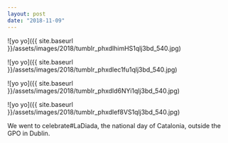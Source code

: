 ```yaml
---
layout: post
date: "2018-11-09"
---
```


![yo yo]({{ site.baseurl }}/assets/images/2018/tumblr_phxdlhimHS1qlj3bd_540.jpg)

![yo yo]({{ site.baseurl }}/assets/images/2018/tumblr_phxdlec1fu1qlj3bd_540.jpg)

![yo yo]({{ site.baseurl }}/assets/images/2018/tumblr_phxdld6NYi1qlj3bd_540.jpg)

![yo yo]({{ site.baseurl }}/assets/images/2018/tumblr_phxdlef8VS1qlj3bd_540.jpg)

We went to celebrate#LaDiada, the national day of Catalonia, outside the GPO in Dublin.
